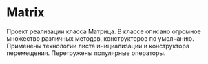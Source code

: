 # Matrix
Проект реализации класса Матрица. В классе описано огромное множество различных методов, конструкторов по умолчанию. Применены технологии листа инициализации и конструктора перемещения. Перегружены популярные операторы. 
